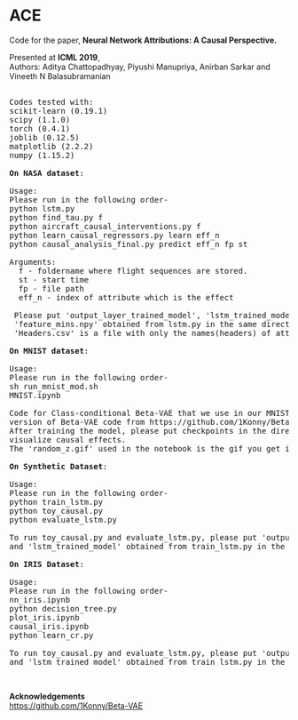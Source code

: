# ACE
Code for the paper, <b>Neural Network Attributions: A Causal Perspective.</b>

Presented at <b>ICML 2019</b>,<br>
Authors: Aditya Chattopadhyay, Piyushi Manupriya, Anirban Sarkar and Vineeth N Balasubramanian

<pre>

Codes tested with:
scikit-learn (0.19.1)
scipy (1.1.0)
torch (0.4.1)
joblib (0.12.5)
matplotlib (2.2.2)
numpy (1.15.2)

<b>On NASA dataset</b>:

Usage:
Please run in the following order-
python lstm.py
python find_tau.py f
python aircraft_causal_interventions.py f
python learn_causal_regressors.py learn eff_n
python causal_analysis_final.py predict eff_n fp st

Arguments:
  f - foldername where flight sequences are stored.
  st - start time
  fp - file path
  eff_n - index of attribute which is the effect
 
 Please put 'output_layer_trained_model', 'lstm_trained_model', 'feature_maxs.npy',
 'feature_mins.npy' obtained from lstm.py in the same directory as other codes. 
 'Headers.csv' is a file with only the names(headers) of attributes.

<b>On MNIST dataset</b>:

Usage:
Please run in the following order-
sh run_mnist_mod.sh
MNIST.ipynb

Code for Class-conditional Beta-VAE that we use in our MNIST experiment is a modified 
version of Beta-VAE code from https://github.com/1Konny/Beta-VAE(acknowledged).
After training the model, please put checkpoints in the directory of MNIST.ipynb to 
visualize causal effects.
The 'random_z.gif' used in the notebook is the gif you get in outputs folder after training.

<b>On Synthetic Dataset</b>:

Usage:
Please run in the following order-
python train_lstm.py
python toy_causal.py
python evaluate_lstm.py

To run toy_causal.py and evaluate_lstm.py, please put 'output_layer_trained_model'
and 'lstm_trained_model' obtained from train_lstm.py in the same directory.

<b>On IRIS Dataset</b>:

Usage:
Please run in the following order-
nn_iris.ipynb
python decision_tree.py
plot_iris.ipynb
causal_iris.ipynb
python learn_cr.py

To run toy_causal.py and evaluate_lstm.py, please put 'output_layer_trained_model'
and 'lstm_trained_model' obtained from train_lstm.py in the same directory.
</pre><br>  
<b>Acknowledgements</b><br>
https://github.com/1Konny/Beta-VAE

